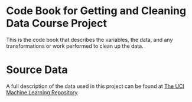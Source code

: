 # Code Book for Getting and Cleaning Data Course Project

This is the code book that describes the variables, the data, and any transformations or work performed to clean up the data.

# Source Data
A full description of the data used in this project can be found at [The UCI Machine Learning Repository](http://archive.ics.uci.edu/ml/datasets/Human+Activity+Recognition+Using+Smartphones)

